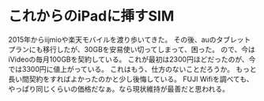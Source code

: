 # これからのiPadに挿すSIM
2015年からiijmioや楽天モバイルを渡り歩いてきた。
その後、auのタブレットプランにも移行したが、30GBを安易使い切ってしまって、困った。
ので、今はiVideoの毎月100GBを契約している。
これが最初は2300円ほどだったのが、今では3300円に値上がっている。
これはもう、仕方のないことだろうか。
もっと長い間契約をすればよかったのかと少し後悔している。
FUJI Wifiを調べても、やっぱり同じくらいの価格だなぁ。なら現状維持が最善だと思われる。
